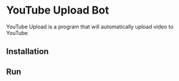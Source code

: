 # YouTube Upload Bot

YouTube Upload is a program that will automatically upload video to YouTube

## Installation
## Run